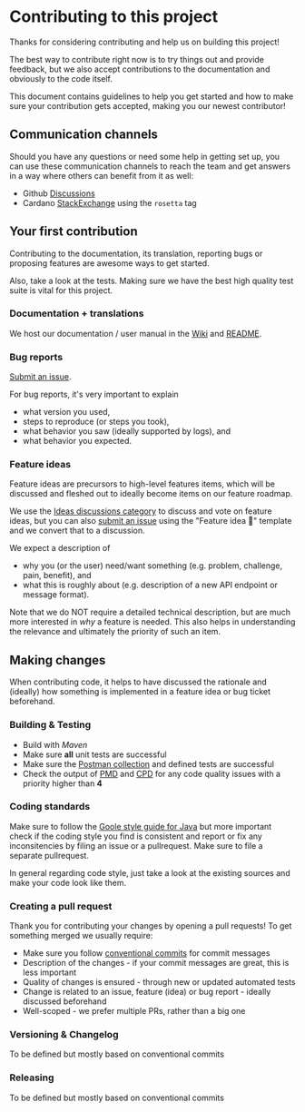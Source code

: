 # Contributing to this project

Thanks for considering contributing and help us on building this project!

The best way to contribute right now is to try things out and provide feedback, but we also accept contributions to the documentation and obviously to the code itself.

This document contains guidelines to help you get started and how to make sure your contribution gets accepted, making you our newest contributor!

## Communication channels

Should you have any questions or need some help in getting set up, you can use these communication channels to reach the team and get answers in a way where others can benefit from it as well:

- Github [Discussions](https://github.com/cardano-foundation/cardano-rosetta-java/discussions)
- Cardano [StackExchange](https://cardano.stackexchange.com/) using the `rosetta` tag

## Your first contribution 

Contributing to the documentation, its translation, reporting bugs or proposing features are awesome ways to get started.

Also, take a look at the tests. Making sure we have the best high quality test suite is vital for this project.

### Documentation + translations

We host our documentation / user manual in the [Wiki](https://github.com/cardano-foundation/cardano-rosetta-java/wiki) and [README](./README.md).

### Bug reports

[Submit an issue](https://github.com/cardano-foundation/cardano-rosetta-java/issues/new).

For bug reports, it's very important to explain
* what version you used,
* steps to reproduce (or steps you took),
* what behavior you saw (ideally supported by logs), and
* what behavior you expected.

### Feature ideas

Feature ideas are precursors to high-level features items, which will be discussed and fleshed out to ideally become items on our feature roadmap.

We use the [Ideas discussions category](https://github.com/cardano-foundation/cardano-rosetta-java/discussions/categories/ideas) to discuss and vote on feature ideas, but you can also [submit an issue](https://github.com/cardano-foundation/cardano-rosetta-java/issues/new) using the "Feature idea :thought_balloon:" template and we convert that to a discussion.

We expect a description of
* why you (or the user) need/want something (e.g. problem, challenge, pain, benefit), and
* what this is roughly about (e.g. description of a new API endpoint or message format).

Note that we do NOT require a detailed technical description, but are much more interested in *why* a feature is needed. This also helps in understanding the relevance and ultimately the priority of such an item.

## Making changes

When contributing code, it helps to have discussed the rationale and (ideally) how something is implemented in a feature idea or bug ticket beforehand.

### Building & Testing

* Build with *Maven*
* Make sure **all** unit tests are successful
* Make sure the [Postman collection](./api/src/test/postman/rosetta.postman_collection.json) and defined tests are successful
* Check the output of [PMD](https://pmd.github.io/) and [CPD](https://pmd.github.io/latest/pmd_userdocs_cpd.html) for any code quality issues with a priority higher than **4**

### Coding standards

Make sure to follow the [Goole style guide for Java](https://google.github.io/styleguide/javaguide.html) but more important check if the coding style you find is consistent and report or fix any inconsitencies by filing an issue or a pullrequest. Make sure to file a separate pullrequest.

In general regarding code style, just take a look at the existing sources and make your code look like them.

### Creating a pull request

Thank you for contributing your changes by opening a pull requests! To get something merged we usually require:
+ Make sure you follow [conventional commits](https://www.conventionalcommits.org/en/v1.0.0/) for commit messages
+ Description of the changes - if your commit messages are great, this is less important
+ Quality of changes is ensured - through new or updated automated tests
+ Change is related to an issue, feature (idea) or bug report - ideally discussed beforehand
+ Well-scoped - we prefer multiple PRs, rather than a big one

### Versioning & Changelog

To be defined but mostly based on conventional commits

### Releasing

To be defined but mostly based on conventional commits